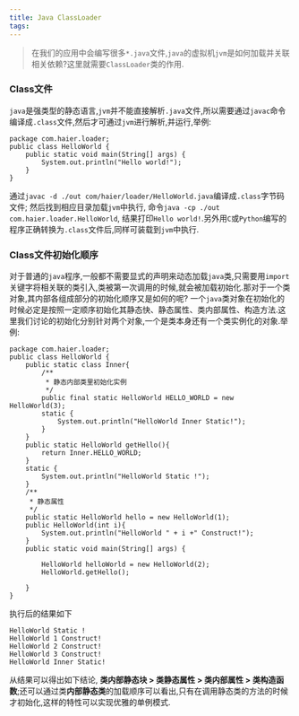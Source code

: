 ```yaml
---
title: Java ClassLoader
tags:
---
```


>在我们的应用中会编写很多`*.java`文件,`java`的虚拟机`jvm`是如何加载并关联相关依赖?这里就需要`ClassLoader`类的作用.
### Class文件
`java`是强类型的静态语言,`jvm`并不能直接解析`.java`文件,所以需要通过`javac`命令编译成`.class`文件,然后才可通过`jvm`进行解析,并运行,举例:

    package com.haier.loader;
    public class HelloWorld {
        public static void main(String[] args) {
            System.out.println("Hello world!");
        }
    }

通过`javac -d ./out com/haier/loader/HelloWorld.java`编译成`.class`字节码文件;
然后找到相应目录加载`jvm`中执行, 命令`java -cp ./out com.haier.loader.HelloWorld`, 结果打印`Hello world!`.另外用`C`或`Python`编写的程序正确转换为`.class`文件后,同样可装载到`jvm`中执行.

### Class文件初始化顺序
对于普通的`java`程序,一般都不需要显式的声明来动态加载`java`类,只需要用`import`关键字将相关联的类引入,类被第一次调用的时候,就会被加载初始化.那对于一个类对象,其内部各组成部分的初始化顺序又是如何的呢?
一个`java`类对象在初始化的时候必定是按照一定顺序初始化其静态快、静态属性、类内部属性、构造方法.这里我们讨论的初始化分别针对两个对象,一个是类本身还有一个类实例化的对象.举例:

    package com.haier.loader;
    public class HelloWorld {
        public static class Inner{
            /**
             * 静态内部类里初始化实例
             */
            public final static HelloWorld HELLO_WORLD = new HelloWorld(3);
            static {
                System.out.println("HelloWorld Inner Static!");
            }
        }
        public static HelloWorld getHello(){
            return Inner.HELLO_WORLD;
        }
        static {
            System.out.println("HelloWorld Static !");
        }
        /**
         * 静态属性
         */
        public static HelloWorld hello = new HelloWorld(1);
        public HelloWorld(int i){
            System.out.println("HelloWorld " + i +" Construct!");
        }
        public static void main(String[] args) {
            
            HelloWorld helloWorld = new HelloWorld(2);
            HelloWorld.getHello();

        }
    }

执行后的结果如下

    HelloWorld Static !
    HelloWorld 1 Construct!
    HelloWorld 2 Construct!
    HelloWorld 3 Construct!
    HelloWorld Inner Static!

从结果可以得出如下结论, **类内部静态块 > 类静态属性 > 类内部属性 > 类构造函数**;还可以通过类**内部静态类**的加载顺序可以看出,只有在调用静态类的方法的时候才初始化,这样的特性可以实现优雅的单例模式.